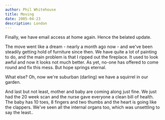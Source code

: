 ```yaml
---
author: Phil Whitehouse
title: Moving
date: 2005-04-23
description: London
---
```


Finally, we have email access at home again. Hence the belated update.

The move went like a dream - nearly a month ago now - and we've been steadily getting hold of furniture since then. We have quite a lot of painting to do, and the main problem is that I ripped out the fireplace. It used to look awful and now it looks not much better. As yet, no-one has offered to come round and fix this mess. But hope springs eternal.

What else? Oh, now we're suburban (darling) we have a squirrel in our garden.

And last but not least, mother and baby are coming along just fine. We just had the 20 week scan and the nurse gave everyone a clean bill of health. The baby has 10 toes, 8 fingers and two thumbs and the heart is going like the clappers. We've seen all the internal organs too, which was unsettling to say the least..
